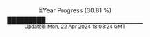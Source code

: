 <p align="center">
⏳Year Progress (30.81 %)<br>
█████████▁▁▁▁▁▁▁▁▁▁▁▁▁▁▁▁▁▁▁▁▁ <br>
<sub>Updated: Mon, 22 Apr 2024 18:03:24 GMT</sub>
</p>

